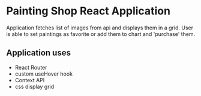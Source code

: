 # Painting Shop React Application

Application fetches list of images from api and displays them in a grid. User is able to set paintings as favorite or add them to chart and 'purchase' them.

## Application uses
- React Router
- custom useHover hook
- Context API
- css display grid
